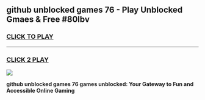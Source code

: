 
## github unblocked games 76 - Play Unblocked Gmaes & Free #80lbv
<h3>
<a href="https://news.freeplayer.one?title=github_unblocked_games_76&ref=24F">CLICK TO PLAY</a></h3>
<hr>

<h3>
<a href="https://news.freeplayer.one?title=github_unblocked_games_76&ref=24F">CLICK 2 PLAY</a>
  
</h3>

<a href="https://news.freeplayer.one?title=github_unblocked_games_76&ref=24F/"><img src="https://clearcache.store/games.png"></a>


**github unblocked games 76 games unblocked: Your Gateway to Fun and Accessible Online Gaming**
